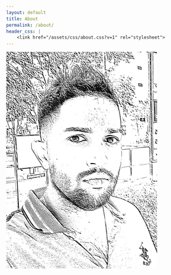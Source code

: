 ```yaml
---
layout: default
title: About
permalink: /about/
header_css: |
    <link href="/assets/css/about.css?v=1" rel="stylesheet">
---
```


<img class="about-me-pic" src="/assets/img/rsz_file_001.png" />
